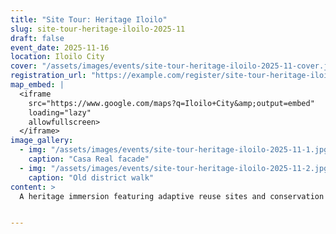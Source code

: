 ```yaml
---
title: "Site Tour: Heritage Iloilo"
slug: site-tour-heritage-iloilo-2025-11
draft: false
event_date: 2025-11-16
location: Iloilo City
cover: "/assets/images/events/site-tour-heritage-iloilo-2025-11-cover.jpg"
registration_url: "https://example.com/register/site-tour-heritage-iloilo-2025-11"
map_embed: |
  <iframe
    src="https://www.google.com/maps?q=Iloilo+City&amp;output=embed"
    loading="lazy"
    allowfullscreen>
  </iframe>
image_gallery:
  - img: "/assets/images/events/site-tour-heritage-iloilo-2025-11-1.jpg"
    caption: "Casa Real facade"
  - img: "/assets/images/events/site-tour-heritage-iloilo-2025-11-2.jpg"
    caption: "Old district walk"
content: >
  A heritage immersion featuring adaptive reuse sites and conservation labs.


---
```

